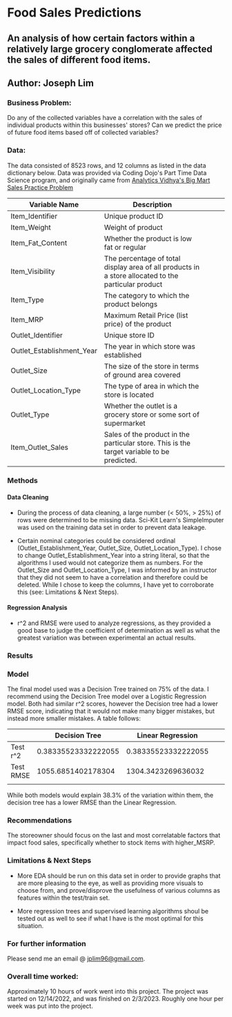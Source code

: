 # Food Sales Predictions

## An analysis of how certain factors within a relatively large grocery conglomerate affected the sales of different food items.

## Author: Joseph Lim

### Business Problem: 
Do any of the collected variables have a correlation with the sales of individual products within this businesses' stores? Can we predict the price of future food items based off of collected variables?

### Data:
The data consisted of 8523 rows, and 12 columns as listed in the data dictionary below. Data was provided via Coding Dojo's Part Time Data Science program, and originally came from [Analytics Vidhya's Big Mart Sales Practice Problem](https://https://datahack.analyticsvidhya.com/contest/practice-problem-big-mart-sales-iii/)

| Variable Name             | Description                                                                                         |   |   |   |
|---------------------------|-----------------------------------------------------------------------------------------------------|---|---|---|
| Item_Identifier           | Unique product ID                                                                                   |   |   |   |
| Item_Weight               | Weight of product                                                                                   |   |   |   |
| Item_Fat_Content          | Whether the product is low fat or regular                                                           |   |   |   |
| Item_Visibility           | The percentage of total display area of all products in a store allocated to the particular product |   |   |   |
| Item_Type                 | The category to which the product belongs                                                           |   |   |   |
| Item_MRP                  | Maximum Retail Price (list price) of the product                                                    |   |   |   |
| Outlet_Identifier         | Unique store ID                                                                                     |   |   |   |
| Outlet_Establishment_Year | The year in which store was established                                                             |   |   |   |
| Outlet_Size               | The size of the store in terms of ground area covered                                               |   |   |   |
| Outlet_Location_Type      | The type of area in which the store is located                                                      |   |   |   |
| Outlet_Type               | Whether the outlet is a grocery store or some sort of supermarket                                   |   |   |   |
| Item_Outlet_Sales         | Sales of the product in the particular store. This is the target variable to be predicted.          |   |   |   |

### Methods

#### Data Cleaning
* During the process of data cleaning, a large number (< 50%, > 25%) of rows were determined to be missing data. Sci-Kit Learn's SimpleImputer was used on the training data set in order to prevent data leakage. 

* Certain nominal categories could be considered ordinal (Outlet_Establishment_Year, Outlet_Size, Outlet_Location_Type). I chose to change Outlet_Establishment_Year into a string literal, so that the algorithms I used would not categorize them as numbers. For the Outlet_Size and Outlet_Location_Type, I was informed by an instructor that they did not seem to have a correlation and therefore could be deleted. While I chose to keep the columns, I have yet to corroborate this (see: Limitations & Next Steps).

#### Regression Analysis
* r^2 and RMSE were used to analyze regressions, as they provided a good base to judge the coefficient of determination as well as what the greatest variation was between experimental an actual results.

### Results



### Model
The final model used was a Decision Tree trained on 75% of the data. I recommend using the Decision Tree model over a Logistic Regression model. Both had similar r^2 scores, however the Decision tree had a lower RMSE score, indicating that it would not make many bigger mistakes, but instead more smaller mistakes. A table follows:

|           | Decision Tree       | Linear Regression   |   |   |
|-----------|---------------------|---------------------|---|---|
| Test r^2  | 0.38335523332222055 | 0.38335523332222055 |   |   |
| Test RMSE | 1055.6851402178304  | 1304.3423269636032  |   |   |
|           |                     |                     |   |   |

While both models would explain 38.3% of the variation within them, the decision tree has a lower RMSE than the Linear Regression. 

### Recommendations

The storeowner should focus on the last and most correlatable factors that impact food sales, specifically whether to stock items with higher_MSRP.

### Limitations & Next Steps
* More EDA should be run on this data set in order to provide graphs that are more pleasing to the eye, as well as providing more visuals to choose from, and prove/disprove the usefulness of various columns as features within the test/train set. 

* More regression trees and supervised learning algorithms shoul be tested out as well to see if what I have is the most optimal for this situation.
### For further information

Please send me an email @ jplim96@gmail.com. 

### Overall time worked:
Approximately 10 hours of work went into this project. The project was started on 12/14/2022, and was finished on 2/3/2023. Roughly one hour per week was put into the project.
